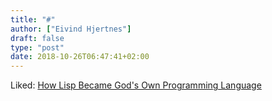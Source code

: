 ```yaml
---
title: "#"
author: ["Eivind Hjertnes"]
draft: false
type: "post"
date: 2018-10-26T06:47:41+02:00
---
```


Liked: [How Lisp Became
God's Own Programming Language](https://twobithistory.org/2018/10/14/lisp.html)
